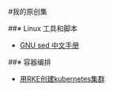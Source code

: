 #我的原创集

##※ Linux 工具和脚本
- [GNU sed 中文手册](/doc/sed中文手册.md)

##※ 容器编排
- [用RKE创建kubernetes集群](/doc/用RKE创建kubernetes集群.md)
